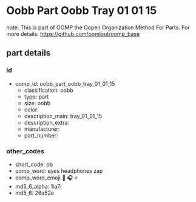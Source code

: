 # Oobb Part Oobb Tray 01 01 15  

note: This is part of OOMP the Oopen Organization Method For Parts. For more details: https://github.com/oomlout/oomp_base

##  part details





### id
* oomp_id: oobb_part_oobb_tray_01_01_15
  * classification: oobb
  * type: part
  * size: oobb
  * color: 
  * description_main: tray_01_01_15
  * description_extra: 
  * manufacturer: 
  * part_number: 

### other_codes
* short_code: ob
* oomp_word: eyes headphones zap
* oomp_word_emoji :eyes: :headphones: :zap:
* md5_6_alpha: 1ia7i
* md5_6: 26a52e